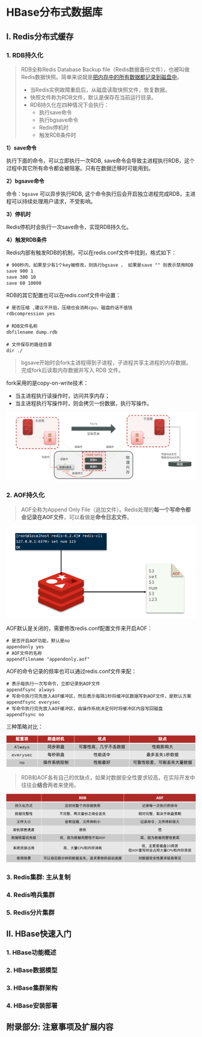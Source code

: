 # HBase分布式数据库

## I. Redis分布式缓存

### 1. RDB持久化

> RDB全称Redis Database Backup file（Redis数据备份文件），也被叫做Redis数据快照。简单来说就是[把内存中的所有数据都记录到磁盘中]()。
>
> - 当Redis实例故障重启后，从磁盘读取快照文件，恢复数据。
> - 快照文件称为RDB文件，默认是保存在当前运行目录。
> - RDB持久化在四种情况下会执行：
>   - 执行save命令
>   - 执行bgsave命令
>   - Redis停机时
>   - 触发RDB条件时

**1）save命令**

执行下面的命令，可以立即执行一次RDB, save命令会导致主进程执行RDB，这个过程中其它所有命令都会被阻塞。只有在数据迁移时可能用到。

**2）bgsave命令**

命令：`bgsave` 可以异步执行RDB, 这个命令执行后会开启独立进程完成RDB，主进程可以持续处理用户请求，不受影响。

**3）停机时**

Redis停机时会执行一次save命令，实现RDB持久化。

**4）触发RDB条件**

Redis内部有触发RDB的机制，可以在redis.conf文件中找到，格式如下：

```properties
# 900秒内，如果至少有1个key被修改，则执行bgsave ， 如果是save "" 则表示禁用RDB
save 900 1  
save 300 10  
save 60 10000 
```

RDB的其它配置也可以在redis.conf文件中设置：

```properties
# 是否压缩 ,建议不开启，压缩也会消耗cpu，磁盘的话不值钱
rdbcompression yes

# RDB文件名称
dbfilename dump.rdb  

# 文件保存的路径目录
dir ./ 
```

> bgsave开始时会fork主进程得到子进程，子进程共享主进程的内存数据。完成fork后读取内存数据并写入 RDB 文件。

fork采用的是copy-on-write技术：

- 当主进程执行读操作时，访问共享内存；
- 当主进程执行写操作时，则会拷贝一份数据，执行写操作。

![image-20210725151319695](assets/image-20210725151319695.png)

### 2. AOF持久化

> AOF全称为Append Only File（追加文件）。Redis处理的**每一个写命令都会记录在AOF文件**，可以看做是**命令日志文件**。

![image-20210725151543640](assets/image-20210725151543640.png)

AOF默认是关闭的，需要修改redis.conf配置文件来开启AOF：

```properties
# 是否开启AOF功能，默认是no
appendonly yes
# AOF文件的名称
appendfilename "appendonly.aof"
```

AOF的命令记录的频率也可以通过redis.conf文件来配：

```properties
# 表示每执行一次写命令，立即记录到AOF文件
appendfsync always 
# 写命令执行完先放入AOF缓冲区，然后表示每隔1秒将缓冲区数据写到AOF文件，是默认方案
appendfsync everysec 
# 写命令执行完先放入AOF缓冲区，由操作系统决定何时将缓冲区内容写回磁盘
appendfsync no
```

三种策略对比：

![image-20210725151654046](assets/image-20210725151654046.png)

> RDB和AOF各有自己的优缺点，如果对数据安全性要求较高，在实际开发中往往会**结合**两者来使用。

![image-20210725151940515](assets/image-20210725151940515.png)

### 3. Redis集群: 主从复制



### 4. Redis哨兵集群



### 5. Redis分片集群



## II. HBase快速入门

### 1. HBase功能概述



### 2. HBase数据模型



### 3. HBase集群架构



### 4. HBase安装部署



## 附录部分: 注意事项及扩展内容